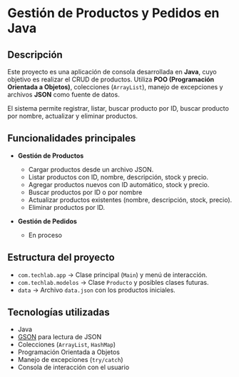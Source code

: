 # Gestión de Productos y Pedidos en Java

## Descripción

Este proyecto es una aplicación de consola desarrollada en **Java**, cuyo objetivo es realizar el CRUD de productos. Utiliza **POO (Programación Orientada a Objetos)**, colecciones (`ArrayList`), manejo de excepciones y archivos **JSON** como fuente de datos.

El sistema permite registrar, listar, buscar producto por ID, buscar producto por nombre, actualizar y eliminar productos.

## Funcionalidades principales

- **Gestión de Productos**
    - Cargar productos desde un archivo JSON.
    - Listar productos con ID, nombre, descripción, stock y precio.
    - Agregar productos nuevos con ID automático, stock y precio.
    - Buscar productos por ID o por nombre
    - Actualizar productos existentes (nombre, descripción, stock, precio).
    - Eliminar productos por ID.


- **Gestión de Pedidos**
    - En proceso

## Estructura del proyecto

- `com.techlab.app` → Clase principal (`Main`) y menú de interacción.
- `com.techlab.modelos` → Clase `Producto` y posibles clases futuras.
- `data` → Archivo `data.json` con los productos iniciales.

## Tecnologías utilizadas

- Java
- [GSON](https://github.com/google/gson) para lectura de JSON
- Colecciones (`ArrayList`, `HashMap`)
- Programación Orientada a Objetos
- Manejo de excepciones (`try/catch`)
- Consola de interacción con el usuario
